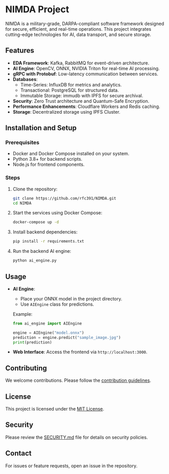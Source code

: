 
# NIMDA Project

NIMDA is a military-grade, DARPA-compliant software framework designed for secure, efficient, and real-time operations. This project integrates cutting-edge technologies for AI, data transport, and secure storage.

## Features
- **EDA Framework**: Kafka, RabbitMQ for event-driven architecture.
- **AI Engine**: OpenCV, ONNX, NVIDIA Triton for real-time AI processing.
- **gRPC with Protobuf**: Low-latency communication between services.
- **Databases**:
  - Time-Series: InfluxDB for metrics and analytics.
  - Transactional: PostgreSQL for structured data.
  - Immutable Storage: immudb with IPFS for secure archival.
- **Security**: Zero Trust architecture and Quantum-Safe Encryption.
- **Performance Enhancements**: Cloudflare Workers and Redis caching.
- **Storage**: Decentralized storage using IPFS Cluster.

## Installation and Setup

### Prerequisites
- Docker and Docker Compose installed on your system.
- Python 3.8+ for backend scripts.
- Node.js for frontend components.

### Steps
1. Clone the repository:
   ```bash
   git clone https://github.com/rfc391/NIMDA.git
   cd NIMDA
   ```

2. Start the services using Docker Compose:
   ```bash
   docker-compose up -d
   ```

3. Install backend dependencies:
   ```bash
   pip install -r requirements.txt
   ```

4. Run the backend AI engine:
   ```bash
   python ai_engine.py
   ```

## Usage
- **AI Engine**:
  - Place your ONNX model in the project directory.
  - Use `AIEngine` class for predictions.

  Example:
  ```python
  from ai_engine import AIEngine

  engine = AIEngine("model.onnx")
  prediction = engine.predict("sample_image.jpg")
  print(prediction)
  ```

- **Web Interface**: Access the frontend via `http://localhost:3000`.

## Contributing
We welcome contributions. Please follow the [contribution guidelines](./CONTRIBUTING.md).

## License
This project is licensed under the [MIT License](./LICENSE).

## Security
Please review the [SECURITY.md](./SECURITY.md) file for details on security policies.

## Contact
For issues or feature requests, open an issue in the repository.
